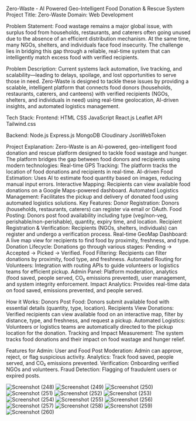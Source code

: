 Zero-Waste - AI Powered Geo-Intelligent Food Donation & Rescue System
Project Title: Zero-Waste
Domain: Web Development

Problem Statement:
Food wastage remains a major global issue, with surplus food from households, restaurants, and caterers often going unused due to the absence of an efficient distribution mechanism. At the same time, many NGOs, shelters, and individuals face food insecurity. The challenge lies in bridging this gap through a reliable, real-time system that can intelligently match excess food with verified recipients.

Problem Description:
Current systems lack automation, live tracking, and scalability—leading to delays, spoilage, and lost opportunities to serve those in need. Zero-Waste is designed to tackle these issues by providing a scalable, intelligent platform that connects food donors (households, restaurants, caterers, and canteens) with verified recipients (NGOs, shelters, and individuals in need) using real-time geolocation, AI-driven insights, and automated logistics management.

Tech Stack:
Frontend:
HTML
CSS
JavaScript
React.js
Leaflet API
Tailwind.css

Backend:
Node.js
Express.js
MongoDB
Cloudinary
JsonWebToken

Project Explanation:
Zero-Waste is an AI-powered, geo-intelligent food donation and rescue platform designed to tackle food wastage and hunger. The platform bridges the gap between food donors and recipients using modern technologies:
Real-time GPS Tracking: The platform tracks the location of food donations and recipients in real-time.
AI-driven Food Estimation: Uses AI to estimate food quantity based on images, reducing manual input errors.
Interactive Mapping: Recipients can view available food donations on a Google Maps-powered dashboard.
Automated Logistics Management: Facilitates the pickup and delivery of donated food using automated logistics solutions.
Key Features:
Donor Registration: Donors (households, restaurants, caterers) can register via email or OAuth.
Food Posting: Donors post food availability including type (veg/non-veg, perishable/non-perishable), quantity, expiry time, and location.
Recipient Registration & Verification: Recipients (NGOs, shelters, individuals) can register and undergo a verification process.
Real-time GeoMap Dashboard: A live map view for recipients to find food by proximity, freshness, and type.
Donation Lifecycle: Donations go through various stages: Pending → Accepted → Picked → Verified.
Food Filtering: Recipients can filter donations by proximity, food type, and freshness.
Automated Routing for Volunteers: Integration with routing APIs to guide volunteers or logistics teams for efficient pickup.
Admin Panel: Platform moderation, analytics (food saved, people served, CO₂ emissions prevented), user management, and system integrity enforcement.
Impact Analytics: Provides real-time data on food saved, emissions prevented, and people served.

How it Works:
Donors Post Food: Donors submit available food with essential details (quantity, type, location).
Recipients View Donations: Verified recipients can view available food on an interactive map, filter by distance, type, and freshness, and request a pickup.
Automated Logistics: Volunteers or logistics teams are automatically directed to the pickup location for the donation.
Tracking and Impact Measurement: The system tracks food donations and their impact on food wastage and hunger relief.

Features for Admin:
User and Food Post Moderation: Admin can approve, reject, or flag suspicious activity.
Analytics: Track food saved, people served, and CO₂ emissions prevented.
Verification: Onboarding verified NGOs and volunteers.
Fraud Detection: Flagging of fraudulent users or expired posts.

![Screenshot (248)](https://github.com/user-attachments/assets/31aae397-4af3-44ec-b2bf-90d98a79eb0c)
![Screenshot (249)](https://github.com/user-attachments/assets/707d5256-13a6-4b58-b0e0-af37f8851b60)
![Screenshot (250)](https://github.com/user-attachments/assets/e0cbd9bb-0f98-4566-8c3f-841b07e8701f)
![Screenshot (251)](https://github.com/user-attachments/assets/0ea91b3c-25e7-4c92-a880-b5a84099ee18)
![Screenshot (252)](https://github.com/user-attachments/assets/48920231-67ea-4b14-bdce-c58432634ed5)
![Screenshot (253)](https://github.com/user-attachments/assets/e94293d8-0897-44aa-a26c-1f4895205696)
![Screenshot (254)](https://github.com/user-attachments/assets/4c5e62ca-3de8-4000-8104-266e748d7b68)
![Screenshot (255)](https://github.com/user-attachments/assets/3f454739-cf2d-40f9-ac0c-4c7e09868072)
![Screenshot (256)](https://github.com/user-attachments/assets/6acf1c66-7fc5-4773-b875-6d2cf88279b8)
![Screenshot (257)](https://github.com/user-attachments/assets/5e2b476d-5e10-4c0d-80fb-98454313126e)
![Screenshot (258)](https://github.com/user-attachments/assets/b87b1952-e6b5-4edd-a3a8-05890c4535cd)
![Screenshot (259)](https://github.com/user-attachments/assets/09f36bc1-ada0-4648-825a-acaf1f213129)
![Screenshot (260)](https://github.com/user-attachments/assets/965bfb5d-ba10-4b02-ad88-fab76749fb62)












